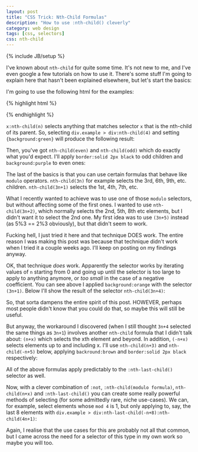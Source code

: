 ```yaml
---
layout: post
title: "CSS Trick: Nth-Child Formulas"
description: "How to use :nth-child() cleverly"
category: web design
tags: [css, selectors]
css: nth-child
---
```

{% include JB/setup %}

I've known about `nth-child` for quite some time. It's not new to me, and I've even google a few tutorials on how to use it. There's some stuff I'm going to explain here that hasn't been explained elsewhere, but let's start the basics:

I'm going to use the following html for the examples:

{% highlight html %}
<div class="example">
	<div></div>
	<div></div>
	<div></div>
	<div></div>
	<div></div>
	<div></div>
	<div></div>
	<div></div>
	<div></div>
	<div></div>
</div>
{% endhighlight %}

`x:nth-child(n)` selects anything that matches selector `x` that is the nth-child of its parent. So, selecting `div.example > div:nth-child(4)` and setting `{background:green}` will produce the following result:

<div class="example e1">
	<div></div>
	<div></div>
	<div></div>
	<div></div>
	<div></div>
	<div></div>
	<div></div>
	<div></div>
	<div></div>
	<div></div>
</div>

Then, you've got `nth-child(even)` and `nth-child(odd)` which do exactly what you'd expect. I'll apply `border:solid 2px black` to odd children and `background:purple` to even ones:

<div class="example e2">
	<div></div>
	<div></div>
	<div></div>
	<div></div>
	<div></div>
	<div></div>
	<div></div>
	<div></div>
	<div></div>
	<div></div>
</div>

The last of the basics is that you can use certain formulas that behave like `modulo` operators. `nth-child(3n)` for example selects the 3rd, 6th, 9th, etc. children. `nth-child(3n+1)` selects the 1st, 4th, 7th, etc.

<div class="example e3">
	<div></div>
	<div></div>
	<div></div>
	<div></div>
	<div></div>
	<div></div>
	<div></div>
	<div></div>
	<div></div>
	<div></div>
</div>

What I recently wanted to achieve was to use one of those `modulo` selectors, but without affecting some of the first ones. I wanted to use `nth-child(3n+2)`, which normally selects the 2nd, 5th, 8th etc elements, but I didn't want it to select the 2nd one. My first idea was to use `(3n+5)` instead (as 5%3 == 2%3 obviously), but that didn't seem to work.

<aside>Fucking hell, I just tried it here and that technique DOES work. The entire reason I was making this post was because that technique didn't work when I tried it a couple weeks ago. I'll keep on posting on my findings anyway.</aside>

OK, that technique *does* work. Apparently the selector works by iterating values of `n` starting from 0 and going up until the selector is too large to apply to anything anymore, or *too small* in the case of a negative coefficient. You can see above I applied `background:orange` with the selector `(3n+1)`. Below I'll show the result of the selector `nth-child(3n+4)`:

<div class="example e4">
	<div></div>
	<div></div>
	<div></div>
	<div></div>
	<div></div>
	<div></div>
	<div></div>
	<div></div>
	<div></div>
	<div></div>
</div>

So, that sorta dampens the entire spirit of this post. HOWEVER, perhaps most people didn't know that you could do that, so maybe this will still be useful.

But anyway, the workaround I discovered (when I still thought `3n+4` selected the same things as `3n+1`) involves another `nth-child` formula that I didn't talk about: `(n+x)` which selects the xth element and beyond. In addition, `(-n+x)` selects elements up to and including x. I'll use `nth-child(n+3)` and `nth-child(-n+5)` below, applying `backround:brown` and `border:solid 2px black` respectively:

<div class="example e5">
	<div></div>
	<div></div>
	<div></div>
	<div></div>
	<div></div>
	<div></div>
	<div></div>
	<div></div>
	<div></div>
	<div></div>
</div>

All of the above formulas apply predictably to the `:nth-last-child()` selector as well.

Now, with a clever combination of `:not`, `:nth-child(modulo formula)`, `nth-child(n+x)` and `:nth-last-child()` you can create some really powerful methods of selecting (for some admittedly rare, niche use-cases). We can, for example, select elements whose `mod 4` is 1, but only applying to, say, the last 8 elements with `div.example > div:nth-last-child(-n+8):nth-child(4n+1)`:

<div class="example e6">
	<div></div>
	<div></div>
	<div></div>
	<div></div>
	<div></div>
	<div></div>
	<div></div>
	<div></div>
	<div></div>
	<div></div>
	<div></div>
	<div></div>
	<div></div>
	<div></div>
	<div></div>
	<div></div>
	<div></div>
	<div></div>
	<div></div>
	<div></div>
</div>

Again, I realise that the use cases for this are probably not all that common, but I came across the need for a selector of this type in my own work so maybe you will too.
